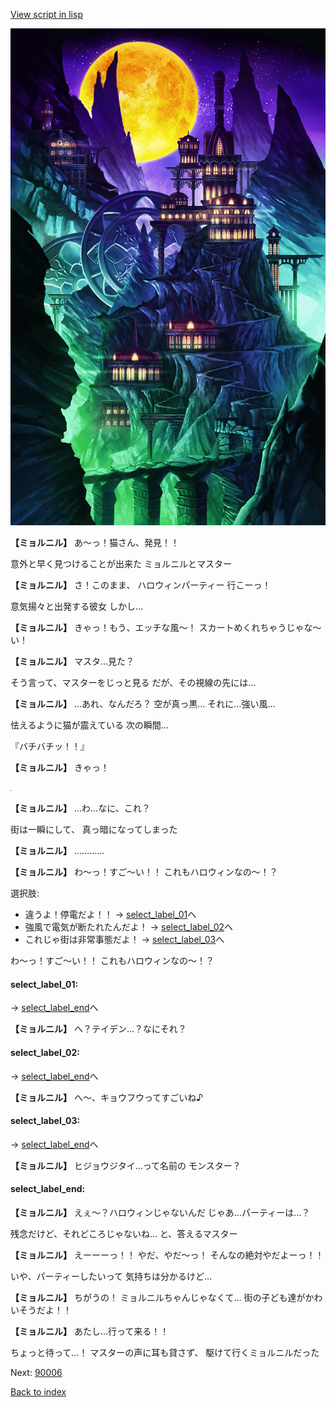 [View script in lisp](../scripts/20015302.txt)

![halloween.png](../images/backgrounds/halloween.png)

**【ミョルニル】**
あ〜っ！猫さん、発見！！

意外と早く見つけることが出来た
ミョルニルとマスター

**【ミョルニル】**
さ！このまま、
ハロウィンパーティー
行こーっ！

意気揚々と出発する彼女
しかし…

**【ミョルニル】**
きゃっ！もう、エッチな風〜！
スカートめくれちゃうじゃな〜い！

**【ミョルニル】**
マスタ…見た？

そう言って、マスターをじっと見る
だが、その視線の先には…

**【ミョルニル】**
…あれ、なんだろ？
空が真っ黒…
それに…強い風…

怯えるように猫が震えている
次の瞬間…

『バチバチッ！！』

**【ミョルニル】**
きゃっ！

![black.png](../images/backgrounds/black.png)

**【ミョルニル】**
…わ…なに、これ？

街は一瞬にして、
真っ暗になってしまった

**【ミョルニル】**
…………

**【ミョルニル】**
わ〜っ！すご〜い！！
これもハロウィンなの〜！？

選択肢:
- 違うよ！停電だよ！！ → [select_label_01](#select_label_01)へ
- 強風で電気が断たれたんだよ！ → [select_label_02](#select_label_02)へ
- これじゃ街は非常事態だよ！ → [select_label_03](#select_label_03)へ

わ〜っ！すご〜い！！
これもハロウィンなの〜！？

#### select_label_01:
 → [select_label_end](#select_label_end)へ

**【ミョルニル】**
へ？テイデン…？なにそれ？

#### select_label_02:
 → [select_label_end](#select_label_end)へ

**【ミョルニル】**
へ〜、キョウフウってすごいね♪

#### select_label_03:
 → [select_label_end](#select_label_end)へ

**【ミョルニル】**
ヒジョウジタイ…って名前の
モンスター？

#### select_label_end:

**【ミョルニル】**
えぇ〜？ハロウィンじゃないんだ
じゃあ…パーティーは…？

残念だけど、それどころじゃないね…
と、答えるマスター

**【ミョルニル】**
えーーーっ！！
やだ、やだ〜っ！
そんなの絶対やだよーっ！！

いや、パーティーしたいって
気持ちは分かるけど…

**【ミョルニル】**
ちがうの！
ミョルニルちゃんじゃなくて…
街の子ども達がかわいそうだよ！！

**【ミョルニル】**
あたし…行って来る！！

ちょっと待って…！
マスターの声に耳も貸さず、
駆けて行くミョルニルだった

Next: [90006](90006.md)

[Back to index](index.md)
